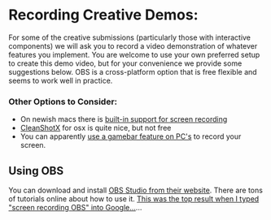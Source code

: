 # Recording Creative Demos:

For some of the creative submissions (particularly those with interactive components) we will ask you to record a video demonstration of whatever features you implement. You are welcome to use your own preferred setup to create this demo video, but for your convenience we provide some suggestions below. OBS is a cross-platform option that is free flexible and seems to work well in practice.

### Other Options to Consider:
- On newish macs there is [built-in support for screen recording](https://support.apple.com/en-us/HT208721) 
- [CleanShotX](https://cleanshot.com/) for osx is quite nice, but not free
- You can apparently [use a gamebar feature on PC's](https://www.pcmag.com/how-to/how-to-record-the-screen-on-your-windows-pc-or-mac) to record your screen.

## Using OBS
You can download and install [OBS Studio from their website](https://obsproject.com/). There are tons of tutorials online about how to use it. [This was the top result when I typed "screen recording OBS" into Google...](https://photography.tutsplus.com/tutorials/obs-for-screen-recording-quick-start--cms-28549)... 
